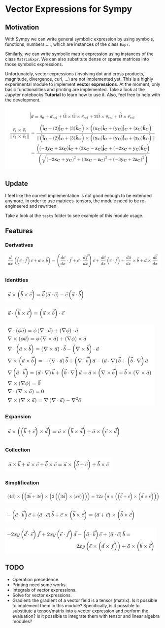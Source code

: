 # Vector Expressions for Sympy

## Motivation

With Sympy we can write general symbolic expression by using symbols, functions, numbers,...., which are instances of the class `Expr`.

Similarly, we can write symbolic matrix expression using instances of the class `MatrixExpr`. We can also substitute dense or sparse matrices into those symbolic expressions.

Unfortunately, vector expressions (involving dot and cross products, magnitude, divergence, curl, ...) are not implemented yet. This is a highly experimental module to implement **vector expressions**. At the moment, only basic functionalities and printing are implemented. Take a look at the Jupyter notebooks **Tutorial** to learn how to use it. Also, feel free to help with the development.

![Vector equations image](imgs/img-1.png)

## Update

I feel like the current implementation is not good enough to be extended anymore. In order to use matrices-tensors, the module need to be re-engineered and rewritten.

Take a look at the `tests` folder to see example of this module usage.

## Features

### Derivatives

![Derivatives](imgs/img-9.png)

### Identities

![identities](imgs/img-2.png)

![identities](imgs/img-3.png)

![identities](imgs/img-10.png)

### Expansion

![Expansion](imgs/img-4.png)

### Collection

![Collection](imgs/img-5.png)

### Simplification

![Simplification](imgs/img-6.png)

![Simplification](imgs/img-7.png)

![Simplification](imgs/img-8.png)

## TODO

* Operation precedence.
* Printing need some works.
* Integrals of vector expressions.
* Solve for vector expressions.
* Gradient: the gradient of a vector field is a tensor (matrix). Is it possible to implement them in this module? Specifically, is it possible to substitute a tensor/matrix into a vector expression and perform the evaluation? Is it possible to integrate them with tensor and linear algebra modules?